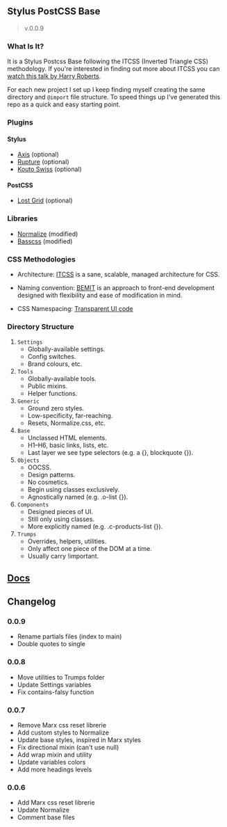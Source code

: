 ## Stylus PostCSS Base

> v.0.0.9

### What Is It?

It is a Stylus Postcss Base following the ITCSS (Inverted Triangle CSS) methodology. If you're interested in finding out more about ITCSS you can [watch this talk by Harry Roberts](http://youtu.be/1OKZOV-iLj4).

For each new project I set up I keep finding myself creating the same directory and `@import` file structure. To speed things up I've generated this repo as a quick and easy starting point.

### Plugins

#### Stylus

* [Axis](http://axis.netlify.com/) (optional)
* [Rupture](http://jenius.github.io/rupture/) (optional)
* [Kouto Swiss](http://kouto-swiss.io/) (optional)

#### PostCSS

* [Lost Grid](http://corysimmons.github.io/lost/) (optional)

### Libraries

* [Normalize](https://necolas.github.io/normalize.css/) (modified)
* [Basscss](http://www.basscss.com/docs/) (modified)

### CSS Methodologies

* Architecture:
 [ITCSS](http://csswizardry.net/talks/2014/11/itcss-dafed.pdf) is a sane, scalable, managed architecture for CSS.

* Naming convention:
 [BEMIT](http://csswizardry.com/2015/08/bemit-taking-the-bem-naming-convention-a-step-further/)  is an approach to front-end development designed with flexibility and ease of modification in mind.

* CSS Namespacing:
 [Transparent UI code](http://csswizardry.com/2015/03/more-transparent-ui-code-with-namespaces/)

### Directory Structure

1. `Settings`
    * Globally-available settings.
    * Config switches.
    * Brand colours, etc.
2. `Tools`
    * Globally-available tools.
    * Public mixins.
    * Helper functions.
3. `Generic`
    * Ground zero styles.
    * Low-specificity, far-reaching.
    * Resets, Normalize.css, etc.
4. `Base`
    * Unclassed HTML elements.
    * H1–H6, basic links, lists, etc.
    * Last layer we see type selectors (e.g. a {},  blockquote {}).
5. `Objects`
    * OOCSS.
    * Design patterns.
    * No cosmetics.
    * Begin using classes exclusively.
    * Agnostically named (e.g. .o-list {}).
6. `Components`
    * Designed pieces of UI.
    * Still only using classes.
    * More explicitly named (e.g. .c-products-list {}).
7. `Trumps`
    * Overrides, helpers, utilities.
    * Only affect one piece of the DOM at a time.
    * Usually carry !important.

## [Docs](https://github.com/wochap/postcss-boilerplate/blob/master/docs.md)

## Changelog

### 0.0.9

  * Rename partials files (index to main)
  * Double quotes to single

### 0.0.8

  * Move utilities to Trumps folder
  * Update Settings variables
  * Fix contains-falsy function

### 0.0.7

  * Remove Marx css reset librerie
  * Add custom styles to Normalize
  * Update base styles, inspired in Marx styles
  * Fix directional mixin (can't use null)
  * Add wrap mixin and utility
  * Update variables colors
  * Add more headings levels

### 0.0.6

  * Add Marx css reset librerie
  * Update Normalize
  * Comment base files

